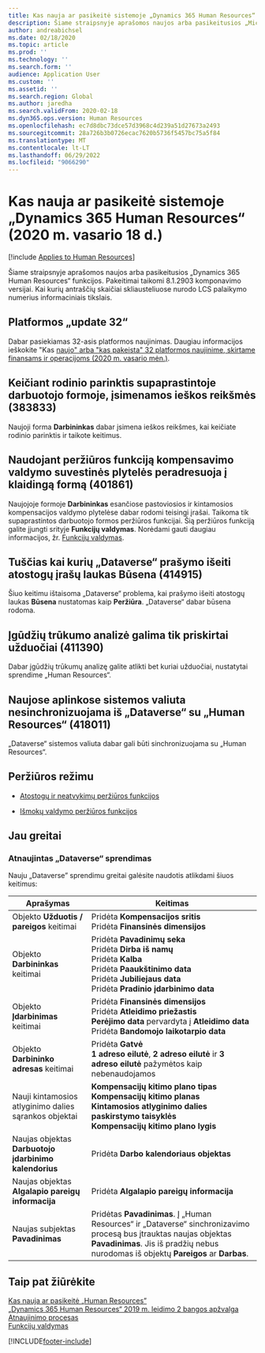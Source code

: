 ```yaml
---
title: Kas nauja ar pasikeitė sistemoje „Dynamics 365 Human Resources“ (2020 m. vasario 18 d.)
description: Šiame straipsnyje aprašomos naujos arba pasikeitusios „Microsoft Dynamics 365 Human Resources” funkcijos 2020 m. vasario 18 d.
author: andreabichsel
ms.date: 02/18/2020
ms.topic: article
ms.prod: ''
ms.technology: ''
ms.search.form: ''
audience: Application User
ms.custom: ''
ms.assetid: ''
ms.search.region: Global
ms.author: jaredha
ms.search.validFrom: 2020-02-18
ms.dyn365.ops.version: Human Resources
ms.openlocfilehash: ec7d8dbc73dce57d3968c4d239a51d27673a2493
ms.sourcegitcommit: 28a726b3b0726ecac7620b5736f5457bc75a5f84
ms.translationtype: MT
ms.contentlocale: lt-LT
ms.lasthandoff: 06/29/2022
ms.locfileid: "9066290"
---
```

# <a name="whats-new-or-changed-in-dynamics-365-human-resources-february-18-2020"></a>Kas nauja ar pasikeitė sistemoje „Dynamics 365 Human Resources“ (2020 m. vasario 18 d.)

[!include [Applies to Human Resources](../includes/applies-to-hr.md)]



Šiame straipsnyje aprašomos naujos arba pasikeitusios „Dynamics 365 Human Resources“ funkcijos. Pakeitimai taikomi 8.1.2903 komponavimo versijai. Kai kurių antraščių skaičiai skliausteliuose nurodo LCS palaikymo numerius informaciniais tikslais.

## <a name="platform-update-32"></a>Platformos „update 32“ 

Dabar pasiekiamas 32-asis platformos naujinimas. Daugiau informacijos ieškokite "Kas [naujo" arba "kas pakeista" 32 platformos naujinime, skirtame finansams ir operacijoms (2020 m. vasario mėn.)](../fin-ops-core/dev-itpro/get-started/whats-new-platform-update-32.md).

## <a name="search-values-are-remembered-when-changing-view-options-in-streamlined-employee-form-383833"></a>Keičiant rodinio parinktis supaprastintoje darbuotojo formoje, įsimenamos ieškos reikšmės (383833)

Naujoji forma **Darbininkas** dabar įsimena ieškos reikšmes, kai keičiate rodinio parinktis ir taikote keitimus.

## <a name="compensation-management-summary-tiles-in-preview-feature-redirect-to-wrong-form-401861"></a>Naudojant peržiūros funkciją kompensavimo valdymo suvestinės plytelės peradresuoja į klaidingą formą (401861)

Naujojoje formoje **Darbininkas** esančiose pastoviosios ir kintamosios kompensacijos valdymo plytelėse dabar rodomi teisingi įrašai. Taikoma tik supaprastintos darbuotojo formos peržiūros funkcijai. Šią peržiūros funkciją galite įjungti srityje **Funkcijų valdymas**. Norėdami gauti daugiau informacijos, žr. [Funkcijų valdymas](hr-admin-manage-features.md).

## <a name="empty-status-field-for-some-leave-request-records-in-dataverse-414915"></a>Tuščias kai kurių „Dataverse“ prašymo išeiti atostogų įrašų laukas Būsena (414915)

Šiuo keitimu ištaisoma „Dataverse“ problema, kai prašymo išeiti atostogų laukas **Būsena** nustatomas kaip **Peržiūra**. „Dataverse“ dabar būsena rodoma.

## <a name="skill-gap-analysis-only-possible-for-assigned-job-411390"></a>Įgūdžių trūkumo analizė galima tik priskirtai užduočiai (411390)

Dabar įgūdžių trūkumų analizę galite atlikti bet kuriai užduočiai, nustatytai sprendime „Human Resources“.

## <a name="system-currency-doesnt-sync-from-dataverse-to-human-resources-in-new-environments-418011"></a>Naujose aplinkose sistemos valiuta nesinchronizuojama iš „Dataverse“ su „Human Resources“ (418011)

„Dataverse“ sistemos valiuta dabar gali būti sinchronizuojama su „Human Resources“.

## <a name="in-preview"></a>Peržiūros režimu

- [Atostogų ir neatvykimų peržiūros funkcijos](hr-leave-and-absence-overview.md?leave-and-absence-preview-features)

- [Išmokų valdymo peržiūros funkcijos](hr-benefits-management-overview.md)

## <a name="coming-soon"></a>Jau greitai

### <a name="updated-dataverse-solution"></a>Atnaujintas „Dataverse“ sprendimas

Nauju „Dataverse” sprendimu greitai galėsite naudotis atlikdami šiuos keitimus:

| Aprašymas | Keitimas |
| ----------------------------------------- | --- |
| Objekto **Užduotis / pareigos** keitimai | Pridėta **Kompensacijos sritis**</br>Pridėta **Finansinės dimensijos** |
| Objekto **Darbininkas** keitimai | Pridėta **Pavadinimų seka**</br>Pridėta **Dirba iš namų**</br>Pridėta **Kalba**</br>Pridėta **Paaukštinimo data**</br>Pridėta **Jubiliejaus data**</br>Pridėta **Pradinio įdarbinimo data** |
| Objekto **Įdarbinimas** keitimai | Pridėta **Finansinės dimensijos**</br>Pridėta **Atleidimo priežastis**</br>**Perėjimo data** pervardyta į **Atleidimo data**</br>Pridėta **Bandomojo laikotarpio data** |
| Objekto **Darbininko adresas** keitimai | Pridėta **Gatvė**</br>**1 adreso eilutė**, **2 adreso eilutė** ir **3 adreso eilutė** pažymėtos kaip nebenaudojamos |
| Nauji kintamosios atlyginimo dalies sąrankos objektai | **Kompensacijų kitimo plano tipas**</br>**Kompensacijų kitimo planas**</br>**Kintamosios atlyginimo dalies paskirstymo taisyklės**</br>**Kompensacijų kitimo plano lygis** |
| Naujas objektas **Darbuotojo įdarbinimo kalendorius** | Pridėta **Darbo kalendoriaus objektas** |
| Naujas objektas **Algalapio pareigų informacija** | Pridėta **Algalapio pareigų informacija** |
| Naujas subjektas **Pavadinimas** | Pridėtas **Pavadinimas**. Į „Human Resources“ ir „Dataverse“ sinchronizavimo procesą bus įtrauktas naujas objektas **Pavadinimas**. Jis iš pradžių nebus nurodomas iš objektų **Pareigos** ar **Darbas**. |

## <a name="see-also"></a>Taip pat žiūrėkite

[Kas nauja ar pasikeitė „Human Resources”](hr-admin-whats-new.md)</br>
[„Dynamics 365 Human Resources“ 2019 m. leidimo 2 bangos apžvalga](/dynamics365-release-plan/2019wave2/dynamics365-human-resources/)</br>
[Atnaujinimo procesas](hr-admin-setup-update-process.md)</br>
[Funkcijų valdymas](hr-admin-manage-features.md)

[!INCLUDE[footer-include](../includes/footer-banner.md)]
